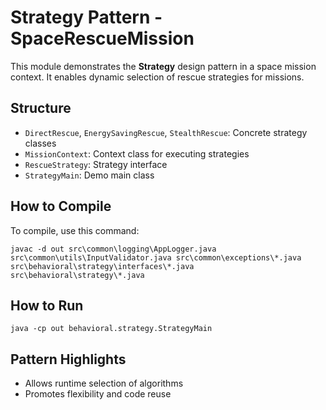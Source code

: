 # Strategy Pattern - SpaceRescueMission

This module demonstrates the **Strategy** design pattern in a space mission context. It enables dynamic selection of rescue strategies for missions.

## Structure
- `DirectRescue`, `EnergySavingRescue`, `StealthRescue`: Concrete strategy classes
- `MissionContext`: Context class for executing strategies
- `RescueStrategy`: Strategy interface
- `StrategyMain`: Demo main class

## How to Compile
To compile, use this command:
```
javac -d out src\common\logging\AppLogger.java src\common\utils\InputValidator.java src\common\exceptions\*.java src\behavioral\strategy\interfaces\*.java src\behavioral\strategy\*.java
```

## How to Run
```
java -cp out behavioral.strategy.StrategyMain
```

## Pattern Highlights
- Allows runtime selection of algorithms
- Promotes flexibility and code reuse
